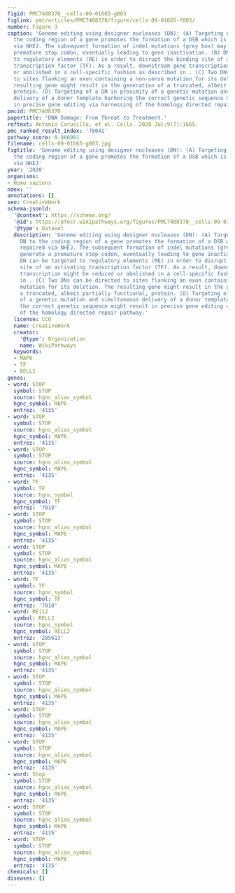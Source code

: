 ```yaml
---
figid: PMC7408370__cells-09-01665-g003
figlink: pmc/articles/PMC7408370/figure/cells-09-01665-f003/
number: Figure 3
caption: 'Genome editing using designer nucleases (DN): (A) Targeting of the DN to
  the coding region of a gene promotes the formation of a DSB which is typically repaired
  via NHEJ. The subsequent formation of indel mutations (grey box) may generate a
  premature stop codon, eventually leading to gene inactivation. (B) DN can be targeted
  to regulatory elements (RE) in order to disrupt the binding site of an activating
  transcription factor (TF). As a result, downstream gene transcription might be reduced
  or abolished in a cell-specific fashion as described in . (C) Two DNs can be directed
  to sites flanking an exon containing a non-sense mutation for its deletion. The
  resulting gene might result in the generation of a truncated, albeit partially functional,
  protein. (D) Targeting of a DN in proximity of a genetic mutation and simultaneous
  delivery of a donor template harboring the correct genetic sequence might result
  in precise gene editing via harnessing of the homology directed repair pathway.'
pmcid: PMC7408370
papertitle: 'DNA Damage: From Threat to Treatment.'
reftext: Antonio Carusillo, et al. Cells. 2020 Jul;9(7):1665.
pmc_ranked_result_index: '78041'
pathway_score: 0.866901
filename: cells-09-01665-g003.jpg
figtitle: 'Genome editing using designer nucleases (DN): (A) Targeting of the DN to
  the coding region of a gene promotes the formation of a DSB which is typically repaired
  via NHEJ'
year: '2020'
organisms:
- Homo sapiens
ndex: ''
annotations: []
seo: CreativeWork
schema-jsonld:
  '@context': https://schema.org/
  '@id': https://pfocr.wikipathways.org/figures/PMC7408370__cells-09-01665-g003.html
  '@type': Dataset
  description: 'Genome editing using designer nucleases (DN): (A) Targeting of the
    DN to the coding region of a gene promotes the formation of a DSB which is typically
    repaired via NHEJ. The subsequent formation of indel mutations (grey box) may
    generate a premature stop codon, eventually leading to gene inactivation. (B)
    DN can be targeted to regulatory elements (RE) in order to disrupt the binding
    site of an activating transcription factor (TF). As a result, downstream gene
    transcription might be reduced or abolished in a cell-specific fashion as described
    in . (C) Two DNs can be directed to sites flanking an exon containing a non-sense
    mutation for its deletion. The resulting gene might result in the generation of
    a truncated, albeit partially functional, protein. (D) Targeting of a DN in proximity
    of a genetic mutation and simultaneous delivery of a donor template harboring
    the correct genetic sequence might result in precise gene editing via harnessing
    of the homology directed repair pathway.'
  license: CC0
  name: CreativeWork
  creator:
    '@type': Organization
    name: WikiPathways
  keywords:
  - MAP6
  - TF
  - RELL2
genes:
- word: STOP
  symbol: STOP
  source: hgnc_alias_symbol
  hgnc_symbol: MAP6
  entrez: '4135'
- word: STOP
  symbol: STOP
  source: hgnc_alias_symbol
  hgnc_symbol: MAP6
  entrez: '4135'
- word: STOP
  symbol: STOP
  source: hgnc_alias_symbol
  hgnc_symbol: MAP6
  entrez: '4135'
- word: TF
  symbol: TF
  source: hgnc_symbol
  hgnc_symbol: TF
  entrez: '7018'
- word: STOP
  symbol: STOP
  source: hgnc_alias_symbol
  hgnc_symbol: MAP6
  entrez: '4135'
- word: STOP
  symbol: STOP
  source: hgnc_alias_symbol
  hgnc_symbol: MAP6
  entrez: '4135'
- word: TF
  symbol: TF
  source: hgnc_symbol
  hgnc_symbol: TF
  entrez: '7018'
- word: RE|12
  symbol: RELL2
  source: hgnc_symbol
  hgnc_symbol: RELL2
  entrez: '285613'
- word: STOP
  symbol: STOP
  source: hgnc_alias_symbol
  hgnc_symbol: MAP6
  entrez: '4135'
- word: STOP
  symbol: STOP
  source: hgnc_alias_symbol
  hgnc_symbol: MAP6
  entrez: '4135'
- word: STOP
  symbol: STOP
  source: hgnc_alias_symbol
  hgnc_symbol: MAP6
  entrez: '4135'
- word: STOP
  symbol: STOP
  source: hgnc_alias_symbol
  hgnc_symbol: MAP6
  entrez: '4135'
- word: Stop
  symbol: STOP
  source: hgnc_alias_symbol
  hgnc_symbol: MAP6
  entrez: '4135'
- word: STOP
  symbol: STOP
  source: hgnc_alias_symbol
  hgnc_symbol: MAP6
  entrez: '4135'
- word: STOP
  symbol: STOP
  source: hgnc_alias_symbol
  hgnc_symbol: MAP6
  entrez: '4135'
chemicals: []
diseases: []
---
```

